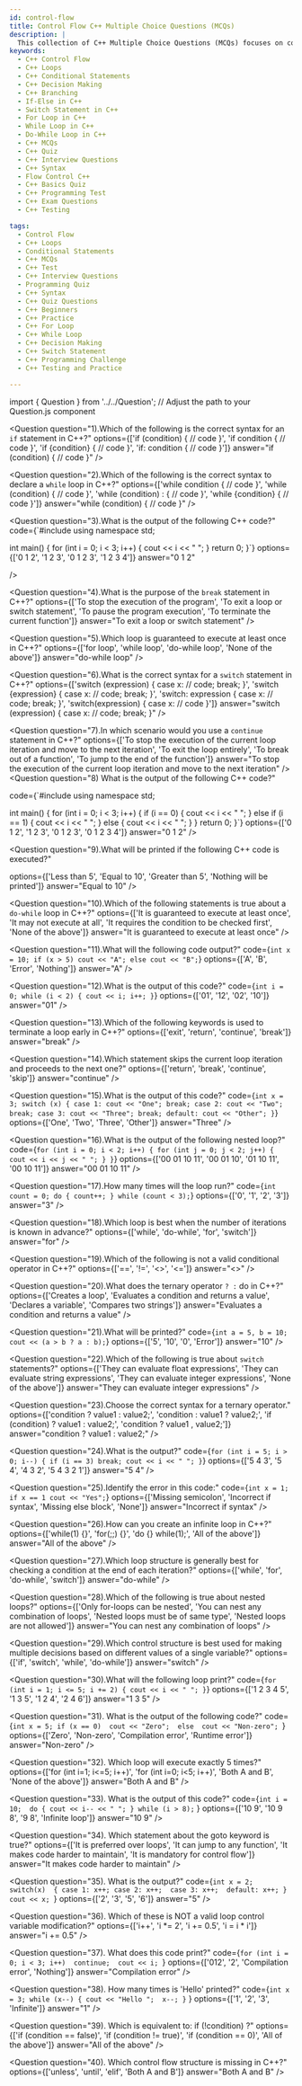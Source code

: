 ```yaml
---
id: control-flow
title: Control Flow C++ Multiple Choice Questions (MCQs)
description: |
  This collection of C++ Multiple Choice Questions (MCQs) focuses on control flow concepts, including loops, conditional statements, branching, and decision-making. Perfect for beginners and intermediate learners to test their knowledge on essential C++ control structures such as `if-else`, `switch`, `for`, `while`, and `do-while` loops.
keywords:
  - C++ Control Flow
  - C++ Loops
  - C++ Conditional Statements
  - C++ Decision Making
  - C++ Branching
  - If-Else in C++
  - Switch Statement in C++
  - For Loop in C++
  - While Loop in C++
  - Do-While Loop in C++
  - C++ MCQs
  - C++ Quiz
  - C++ Interview Questions
  - C++ Syntax
  - Flow Control C++
  - C++ Basics Quiz
  - C++ Programming Test
  - C++ Exam Questions
  - C++ Testing

tags:
  - Control Flow
  - C++ Loops
  - Conditional Statements
  - C++ MCQs
  - C++ Test
  - C++ Interview Questions
  - Programming Quiz
  - C++ Syntax
  - C++ Quiz Questions
  - C++ Beginners
  - C++ Practice
  - C++ For Loop
  - C++ While Loop
  - C++ Decision Making
  - C++ Switch Statement
  - C++ Programming Challenge
  - C++ Testing and Practice

---
```

import { Question } from '../../Question';  // Adjust the path to your Question.js component


<Question
  question="1).Which of the following is the correct syntax for an `if` statement in C++?"
  options={['if (condition) { // code }', 'if condition { // code }', 'if {condition} { // code }', 'if: condition { // code }']}
  answer="if (condition) { // code }"
/>

<Question
  question="2).Which of the following is the correct syntax to declare a `while` loop in C++?"
  options={['while condition { // code }', 'while (condition) { // code }', 'while (condition) : { // code }', 'while {condition} { // code }']}
  answer="while (condition) { // code }"
/>

<Question
  question="3).What is the output of the following C++ code?"
  code={`#include <iostream>
using namespace std;

int main() {
    for (int i = 0; i < 3; i++) {
        cout << i << " ";
    }
    return 0;
}`}
  options={['0 1 2', '1 2 3', '0 1 2 3', '1 2 3 4']}
  answer="0 1 2"
  
/>


<Question
  question="4).What is the purpose of the `break` statement in C++?"
  options={['To stop the execution of the program', 'To exit a loop or switch statement', 'To pause the program execution', 'To terminate the current function']}
  answer="To exit a loop or switch statement"
/>

<Question
  question="5).Which loop is guaranteed to execute at least once in C++?"
  options={['for loop', 'while loop', 'do-while loop', 'None of the above']}
  answer="do-while loop"
/>

<Question
  question="6).What is the correct syntax for a `switch` statement in C++?"
  options={['switch (expression) { case x: // code; break; }', 'switch {expression} { case x: // code; break; }', 'switch: expression { case x: // code; break; }', 'switch(expression) { case x: // code }']}
  answer="switch (expression) { case x: // code; break; }"
/>

<Question
  question="7).In which scenario would you use a `continue` statement in C++?"
  options={['To stop the execution of the current loop iteration and move to the next iteration', 'To exit the loop entirely', 'To break out of a function', 'To jump to the end of the function']}
  answer="To stop the execution of the current loop iteration and move to the next iteration"
/>
<Question
  question="8) What is the output of the following C++ code?"

  code={`#include <iostream>
using namespace std;

int main() {
    for (int i = 0; i < 3; i++) {
        if (i == 0) {
            cout << i << " ";
        } else if (i == 1) {
            cout << i << " ";
        } else {
            cout << i << " ";
        }
    }
    return 0;
}`}
  options={['0 1 2', '1 2 3', '0 1 2 3', '0 1 2 3 4']}
  answer="0 1 2"
/>


<Question
  question="9).What will be printed if the following C++ code is executed?"

  options={['Less than 5', 'Equal to 10', 'Greater than 5', 'Nothing will be printed']}
  answer="Equal to 10"
/>

<Question
  question="10).Which of the following statements is true about a `do-while` loop in C++?"
  options={['It is guaranteed to execute at least once', 'It may not execute at all', 'It requires the condition to be checked first', 'None of the above']}
  answer="It is guaranteed to execute at least once"
/>

<Question
  question="11).What will the following code output?"
  code={`int x = 10;
if (x > 5)
    cout << "A";
else
    cout << "B";`}
  options={['A', 'B', 'Error', 'Nothing']}
  answer="A"
/>

<Question
  question="12).What is the output of this code?"
  code={`int i = 0;
while (i < 2) {
    cout << i;
    i++;
}`}
  options={['01', '12', '02', '10']}
  answer="01"
/>

<Question
  question="13).Which of the following keywords is used to terminate a loop early in C++?"
  options={['exit', 'return', 'continue', 'break']}
  answer="break"
/>

<Question
  question="14).Which statement skips the current loop iteration and proceeds to the next one?"
  options={['return', 'break', 'continue', 'skip']}
  answer="continue"
/>

<Question
  question="15).What is the output of this code?"
  code={`int x = 3;
switch (x) {
    case 1: cout << "One"; break;
    case 2: cout << "Two"; break;
    case 3: cout << "Three"; break;
    default: cout << "Other";
}`}
  options={['One', 'Two', 'Three', 'Other']}
  answer="Three"
/>

<Question
  question="16).What is the output of the following nested loop?"
  code={`for (int i = 0; i < 2; i++) {
    for (int j = 0; j < 2; j++) {
        cout << i << j << " ";
    }
}`}
  options={['00 01 10 11', '00 01 10', '01 10 11', '00 10 11']}
  answer="00 01 10 11"
/>

<Question
  question="17).How many times will the loop run?"
  code={`int count = 0;
do {
    count++;
} while (count < 3);`}
  options={['0', '1', '2', '3']}
  answer="3"
/>

<Question
  question="18).Which loop is best when the number of iterations is known in advance?"
  options={['while', 'do-while', 'for', 'switch']}
  answer="for"
/>

<Question
  question="19).Which of the following is not a valid conditional operator in C++?"
  options={['==', '!=', '<>', '<=']}
  answer="<>"
/>

<Question
  question="20).What does the ternary operator `? :` do in C++?"
  options={['Creates a loop', 'Evaluates a condition and returns a value', 'Declares a variable', 'Compares two strings']}
  answer="Evaluates a condition and returns a value"
/>

<Question
  question="21).What will be printed?"
  code={`int a = 5, b = 10;
cout << (a > b ? a : b);`}
  options={['5', '10', '0', 'Error']}
  answer="10"
/>

<Question
  question="22).Which of the following is true about `switch` statements?"
  options={['They can evaluate float expressions', 'They can evaluate string expressions', 'They can evaluate integer expressions', 'None of the above']}
  answer="They can evaluate integer expressions"
/>

<Question
  question="23).Choose the correct syntax for a ternary operator."
  options={['condition ? value1 : value2;', 'condition : value1 ? value2;', 'if (condition) ? value1 : value2;', 'condition ? value1 , value2;']}
  answer="condition ? value1 : value2;"
/>

<Question
  question="24).What is the output?"
  code={`for (int i = 5; i > 0; i--) {
    if (i == 3) break;
    cout << i << " ";
}`}
  options={['5 4 3', '5 4', '4 3 2', '5 4 3 2 1']}
  answer="5 4"
/>

<Question
  question="25).Identify the error in this code:"
  code={`int x = 1;
if x == 1
    cout << "Yes";`}
  options={['Missing semicolon', 'Incorrect if syntax', 'Missing else block', 'None']}
  answer="Incorrect if syntax"
/>

<Question
  question="26).How can you create an infinite loop in C++?"
  options={['while(1) {}', 'for(;;) {}', 'do {} while(1);', 'All of the above']}
  answer="All of the above"
/>

<Question
  question="27).Which loop structure is generally best for checking a condition at the end of each iteration?"
  options={['while', 'for', 'do-while', 'switch']}
  answer="do-while"
/>

<Question
  question="28).Which of the following is true about nested loops?"
  options={['Only for-loops can be nested', 'You can nest any combination of loops', 'Nested loops must be of same type', 'Nested loops are not allowed']}
  answer="You can nest any combination of loops"
/>

<Question
  question="29).Which control structure is best used for making multiple decisions based on different values of a single variable?"
  options={['if', 'switch', 'while', 'do-while']}
  answer="switch"
/>

<Question
  question="30).What will the following loop print?"
  code={`for (int i = 1; i <= 5; i += 2) {
    cout << i << " ";
}`}
  options={['1 2 3 4 5', '1 3 5', '1 2 4', '2 4 6']}
  answer="1 3 5"
/>

<Question
question="31). What is the output of the following code?"
code={`int x = 5;
if (x == 0) 
    cout << "Zero"; 
else 
    cout << "Non-zero"; `}
options={['Zero', 'Non-zero', 'Compilation error', 'Runtime error']}
answer="Non-zero"
/>

<Question
question="32). Which loop will execute exactly 5 times?"
options={['for (int i=1; i<=5; i++)', 'for (int i=0; i<5; i++)', 'Both A and B', 'None of the above']}
answer="Both A and B"
/>

<Question
question="33). What is the output of this code?"
code={`int i = 10; 
do { cout << i-- << " "; }
 while (i > 8);`
 }
options={['10 9', '10 9 8', '9 8', 'Infinite loop']}
answer="10 9"
/>

<Question
question="34). Which statement about the goto keyword is true?"
options={['It is preferred over loops', 'It can jump to any function', 'It makes code harder to maintain', 'It is mandatory for control flow']}
answer="It makes code harder to maintain"
/>

<Question
question="35). What is the output?"
code={`int x = 2;
 switch(x) 
 { case 1: x++;
  case 2: x++; 
  case 3: x++; 
  default: x++; } 
  cout << x; `}
options={['2', '3', '5', '6']}
answer="5"
/>

<Question
question="36). Which of these is NOT a valid loop control variable modification?"
options={['i++', 'i *= 2', 'i += 0.5', 'i = i * i']}
answer="i += 0.5"
/>

<Question
question="37). What does this code print?"
code={`for (int i = 0; i < 3; i++) 
continue; 
cout << i; `}
options={['012', '2', 'Compilation error', 'Nothing']}
answer="Compilation error"
/>

<Question
question="38). How many times is 'Hello' printed?"
code={`int x = 3;
 while (x--)
  { cout << "Hello "; 
  x--; }`
  }
options={['1', '2', '3', 'Infinite']}
answer="1"
/>

<Question
question="39). Which is equivalent to: if (!condition) ?"
options={['if (condition == false)', 'if (condition != true)', 'if (condition == 0)', 'All of the above']}
answer="All of the above"
/>

<Question
question="40). Which control flow structure is missing in C++?"
options={['unless', 'until', 'elif', 'Both A and B']}
answer="Both A and B"
/>
